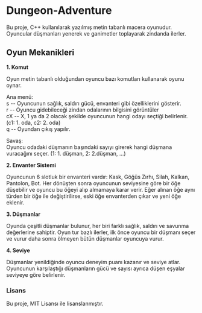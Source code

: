 # Dungeon-Adventure

Bu proje, C++ kullanılarak yazılmış metin tabanlı macera oyunudur. Oyuncular düşmanları yenerek ve ganimetler toplayarak zindanda ilerler.

## Oyun Mekanikleri

<b> 1. Komut </b>

Oyun metin tabanlı olduğundan oyuncu bazı komutları kullanarak oyunu oynar.

Ana menü: <br>
s -- Oyuncunun sağlık, saldırı gücü, envanteri gibi özelliklerini gösterir. <br>
r -- Oyuncu gidebileceği zindan odalarının bilgisini görüntüler <br>
cX -- X, 1 ya da 2 olacak şekilde oyuncunun hangi odayı seçtiği belirlenir. (c1: 1. oda, c2: 2. oda) <br>
q -- Oyundan çıkış yapılır. <br>

Savaş: <br>
Oyuncu odadaki düşmanın başındaki sayıyı girerek hangi düşmana vuracağını seçer. (1: 1. düşman, 2: 2.düşman, ...)
 
<b> 2. Envanter Sistemi </b>

Oyuncunun 6 slotluk bir envanteri vardır: Kask, Göğüs Zırhı, Silah, Kalkan, Pantolon, Bot.
Her dönüşten sonra oyuncunun seviyesine göre bir öğe düşebilir ve oyuncu bu öğeyi alıp almamaya karar verir.
Eğer alınan öğe aynı türden bir öğe ile değiştirilirse, eski öğe envanterden çıkar ve yeni öğe eklenir.

<b> 3. Düşmanlar </b>

Oyunda çeşitli düşmanlar bulunur, her biri farklı sağlık, saldırı ve savunma değerlerine sahiptir.
Oyun tur bazlı ilerler, ilk önce oyuncu bir düşmanı seçer ve vurur daha sonra ölmeyen bütün düşmanlar oyuncuya vurur.

<b> 4. Seviye </b>

Düşmanlar yenildiğinde oyuncu deneyim puanı kazanır ve seviye atlar.
Oyuncunun karşılaştığı düşmanların gücü ve sayısı ayrıca düşen eşyalar seviyeye göre belirlenir.

### Lisans

Bu proje, MIT Lisansı ile lisanslanmıştır.